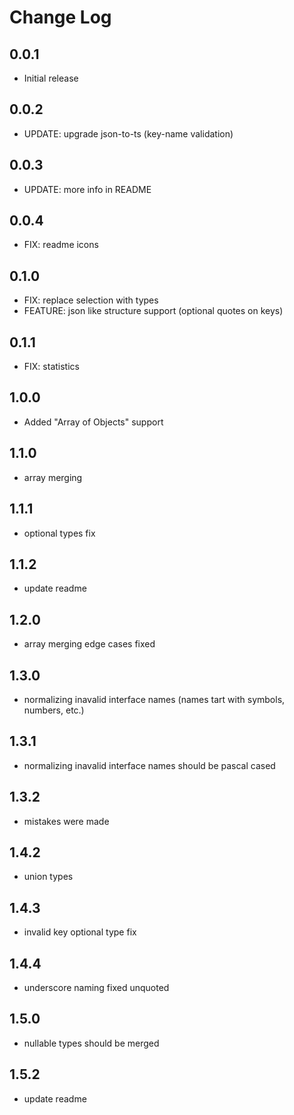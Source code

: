 # Change Log

## 0.0.1
- Initial release

## 0.0.2
- UPDATE: upgrade json-to-ts (key-name validation)

## 0.0.3
- UPDATE: more info in README

## 0.0.4
- FIX: readme icons

## 0.1.0
- FIX: replace selection with types
- FEATURE: json like structure support (optional quotes on keys)

## 0.1.1
- FIX: statistics

## 1.0.0
- Added "Array of Objects" support

## 1.1.0
- array merging

## 1.1.1
- optional types fix

## 1.1.2
- update readme

## 1.2.0
- array merging edge cases fixed

## 1.3.0
- normalizing inavalid interface names (names tart with symbols, numbers, etc.)

## 1.3.1
- normalizing inavalid interface names should be pascal cased

## 1.3.2
- mistakes were made

## 1.4.2
- union types

## 1.4.3
- invalid key optional type fix

## 1.4.4
- underscore naming fixed unquoted

## 1.5.0
- nullable types should be merged

## 1.5.2
- update readme
